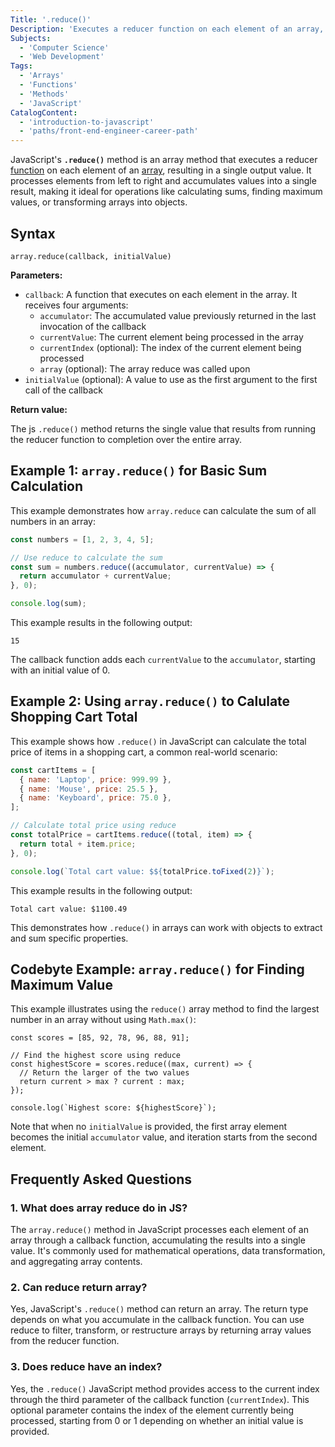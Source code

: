 ```yaml
---
Title: '.reduce()'
Description: 'Executes a reducer function on each element of an array, resulting in a single output value.'
Subjects:
  - 'Computer Science'
  - 'Web Development'
Tags:
  - 'Arrays'
  - 'Functions'
  - 'Methods'
  - 'JavaScript'
CatalogContent:
  - 'introduction-to-javascript'
  - 'paths/front-end-engineer-career-path'
---
```


JavaScript's **`.reduce()`** method is an array method that executes a reducer [function](https://www.codecademy.com/resources/docs/javascript/functions) on each element of an [array](https://www.codecademy.com/resources/docs/javascript/arrays), resulting in a single output value. It processes elements from left to right and accumulates values into a single result, making it ideal for operations like calculating sums, finding maximum values, or transforming arrays into objects.

## Syntax

```pseudo
array.reduce(callback, initialValue)
```

**Parameters:**

- `callback`: A function that executes on each element in the array. It receives four arguments:
  - `accumulator`: The accumulated value previously returned in the last invocation of the callback
  - `currentValue`: The current element being processed in the array
  - `currentIndex` (optional): The index of the current element being processed
  - `array` (optional): The array reduce was called upon
- `initialValue` (optional): A value to use as the first argument to the first call of the callback

**Return value:**

The js `.reduce()` method returns the single value that results from running the reducer function to completion over the entire array.

## Example 1: `array.reduce()` for Basic Sum Calculation

This example demonstrates how `array.reduce` can calculate the sum of all numbers in an array:

```js
const numbers = [1, 2, 3, 4, 5];

// Use reduce to calculate the sum
const sum = numbers.reduce((accumulator, currentValue) => {
  return accumulator + currentValue;
}, 0);

console.log(sum);
```

This example results in the following output:

```shell
15
```

The callback function adds each `currentValue` to the `accumulator`, starting with an initial value of 0.

## Example 2: Using `array.reduce()` to Calulate Shopping Cart Total

This example shows how `.reduce()` in JavaScript can calculate the total price of items in a shopping cart, a common real-world scenario:

```js
const cartItems = [
  { name: 'Laptop', price: 999.99 },
  { name: 'Mouse', price: 25.5 },
  { name: 'Keyboard', price: 75.0 },
];

// Calculate total price using reduce
const totalPrice = cartItems.reduce((total, item) => {
  return total + item.price;
}, 0);

console.log(`Total cart value: $${totalPrice.toFixed(2)}`);
```

This example results in the following output:

```shell
Total cart value: $1100.49
```

This demonstrates how `.reduce()` in arrays can work with objects to extract and sum specific properties.

## Codebyte Example: `array.reduce()` for Finding Maximum Value

This example illustrates using the `reduce()` array method to find the largest number in an array without using `Math.max()`:

```codebyte/javascript
const scores = [85, 92, 78, 96, 88, 91];

// Find the highest score using reduce
const highestScore = scores.reduce((max, current) => {
  // Return the larger of the two values
  return current > max ? current : max;
});

console.log(`Highest score: ${highestScore}`);
```

Note that when no `initialValue` is provided, the first array element becomes the initial `accumulator` value, and iteration starts from the second element.

## Frequently Asked Questions

### 1. What does array reduce do in JS?

The `array.reduce()` method in JavaScript processes each element of an array through a callback function, accumulating the results into a single value. It's commonly used for mathematical operations, data transformation, and aggregating array contents.

### 2. Can reduce return array?

Yes, JavaScript's `.reduce()` method can return an array. The return type depends on what you accumulate in the callback function. You can use reduce to filter, transform, or restructure arrays by returning array values from the reducer function.

### 3. Does reduce have an index?

Yes, the `.reduce()` JavaScript method provides access to the current index through the third parameter of the callback function (`currentIndex`). This optional parameter contains the index of the element currently being processed, starting from 0 or 1 depending on whether an initial value is provided.

